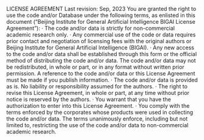 LICENSE AGREEMENT Last revision: Sep, 2023 You are granted the right to use the code and/or Database under the following terms, as enlisted in this document (“Beijing Institute for General Artificial Intelligence BIGAI License Agreement”): · The code and/or data is strictly for non-commercial academic research only. · Any commercial use of the code or data requires prior contact and negotiation of licensing fees with the original authors or Beijing Institute for General Artificial Intelligence (BIGAI). · Any new access to the code and/or data shall be established through this form or the official method of distributing the code and/or data. The code and/or data may not be redistributed, in whole or part, or in any format without written prior permission. A reference to the code and/or data or this License Agreement must be made if you publish information. · The code and/or data is provided as is. No liability or responsibility assumed for the authors. · The right to revise this License Agreement, in whole or part, at any time without prior notice is reserved by the authors. · You warrant that you have the authorization to enter into this License Agreement. · You comply with the terms enforced by the corporates whose products were used in collecting the code and/or data. The terms unanimously enforce, including but not limited to, restricting the use of the code and/or data to non-commercial academic research.
